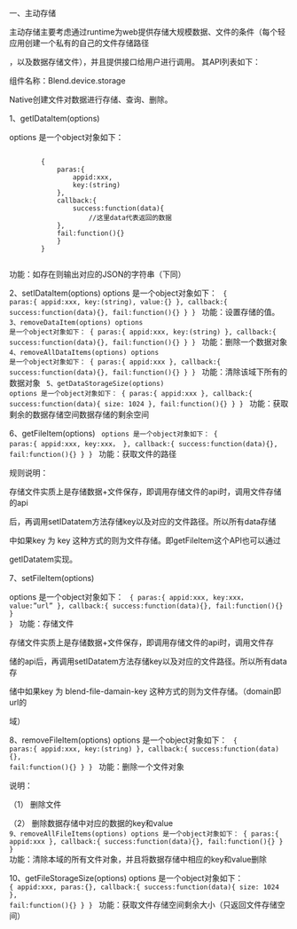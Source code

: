 一、主动存储

主动存储主要考虑通过runtime为web提供存储大规模数据、文件的条件（每个轻应用创建一个私有的自己的文件存储路径

，以及数据存储文件），并且提供接口给用户进行调用。 其API列表如下：

组件名称：Blend.device.storage 

Native创建文件对数据进行存储、查询、删除。

1、getIDataItem(options)

options 是一个object对象如下：
<p>
	<code>
		{
			paras:{
				appid:xxx,
				key:(string)
			},
			callback:{
				success:function(data){
					//这里data代表返回的数据
			},
			fail:function(){}
			}
		}
	</code>
</p>
功能：如存在则输出对应的JSON的字符串（下同）

2、setIDataItem(options)
options 是一个object对象如下：
<code>
{
paras:{
  appid:xxx,
	key:(string),
    value:{}
},
callback:{
  success:function(data){},
fail:function(){}
}
}
</code>
功能：设置存储的值。
<code>
3、removeDataItem(options)
options 是一个object对象如下：
{
paras:{
	appid:xxx,
	key:(string)
},
callback:{
  success:function(data){},
fail:function(){}
}
}
</code>
功能：删除一个数据对象
<code>
4、removeAllDataItems(options)
options 是一个object对象如下：
{
paras:{
	appid:xxx
},
callback:{
  success:function(data){},
fail:function(){}
}
}
</code>
功能：清除该域下所有的数据对象
<code>
5、getDataStorageSize(options)
options 是一个object对象如下：
{
paras:{
	appid:xxx
},
callback:{
  success:function(data){
    size: 1024 
},
fail:function(){}
}
}
</code>
功能：获取剩余的数据存储空间数据存储的剩余空间

6、getFileItem(options)
<code>
options 是一个object对象如下：
{
paras:{
	 appid:xxx,
   key:xxx，
 },
callback:{
    success:function(data){},
fail:function(){}
}
}
</code>
功能：获取文件的路径

规则说明：

存储文件实质上是存储数据+文件保存，即调用存储文件的api时，调用文件存储的api

后，再调用setIDatatem方法存储key以及对应的文件路径。所以所有data存储

中如果key 为 key  这种方式的则为文件存储。即getFileItem这个API也可以通过

getIDatatem实现。


7、setFileItem(options)

options 是一个object对象如下：
<code>
{
paras:{
   appid:xxx,
   key:xxx，
   value:”url”
},
callback:{
    success:function(data){},
fail:function(){}
}
}
</code>
功能：存储文件

存储文件实质上是存储数据+文件保存，即调用存储文件的api时，调用文件存

储的api后，再调用setIDatatem方法存储key以及对应的文件路径。所以所有data存

储中如果key 为  blend-file-damain-key  这种方式的则为文件存储。（domain即url的

域）

8、removeFileItem(options)
options 是一个object对象如下：
<code>
{
paras:{
	appid:xxx,
	key:(string)
},
callback:{
  success:function(data){},
fail:function(){}
}
}
</code>
功能：删除一个文件对象

说明：

（1）	删除文件

（2）	删除数据存储中对应的数据的key和value
<code>
9、removeAllFileItems(options)
options 是一个object对象如下：
{
paras:{
  appid:xxx
},
callback:{
  success:function(data){},
fail:function(){}
}
}
</code>
功能：清除本域的所有文件对象，并且将数据存储中相应的key和value删除

10、getFileStorageSize(options)
options 是一个object对象如下：
<code>
{
	appid:xxx,
paras:{},
callback:{
  success:function(data){
    size: 1024 
},
fail:function(){}
}
}
</code>
功能：获取文件存储空间剩余大小（只返回文件存储空间）
